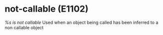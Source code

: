 # not-callable (E1102)
*%s is not callable* Used when an object being called has been inferred
to a non callable object
